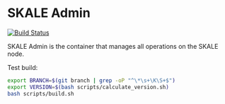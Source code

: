 # SKALE Admin

[![Build Status](https://travis-ci.com/skalenetwork/skale-admin.svg?token=tLesVRTSHvWZxoyqXdoA&branch=develop)](https://travis-ci.com/skalenetwork/skale-admin)

SKALE Admin is the container that manages all operations on the SKALE node.

Test build:

```bash
export BRANCH=$(git branch | grep -oP "^\*\s+\K\S+$")
export VERSION=$(bash scripts/calculate_version.sh)
bash scripts/build.sh 
```
